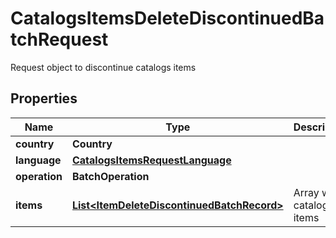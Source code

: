 

# CatalogsItemsDeleteDiscontinuedBatchRequest

Request object to discontinue catalogs items

## Properties

| Name | Type | Description | Notes |
|------------ | ------------- | ------------- | -------------|
|**country** | **Country** |  |  |
|**language** | [**CatalogsItemsRequestLanguage**](CatalogsItemsRequestLanguage.md) |  |  |
|**operation** | **BatchOperation** |  |  |
|**items** | [**List&lt;ItemDeleteDiscontinuedBatchRecord&gt;**](ItemDeleteDiscontinuedBatchRecord.md) | Array with catalogs items |  |



